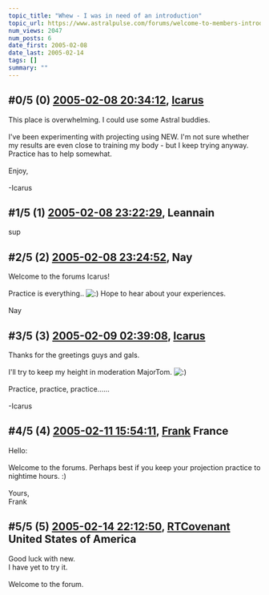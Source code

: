 ```yaml
---
topic_title: "Whew - I was in need of an introduction"
topic_url: https://www.astralpulse.com/forums/welcome-to-members-introductions!/whew-i-was-in-need-of-an-introduction
num_views: 2047
num_posts: 6
date_first: 2005-02-08
date_last: 2005-02-14
tags: []
summary: ""
---
```


## \#0/5 (0) [2005-02-08 20:34:12](https://www.astralpulse.com/forums/index.php?msg=147973), [Icarus](https://www.astralpulse.com/forums/profile/?u=8324)  ##
<section>
This place is overwhelming. I could use some Astral buddies.
<br>
<br>
I've been experimenting with projecting using NEW. I'm not sure whether my results are even close to training my body - but I keep trying anyway. Practice has to help somewhat.
<br>
<br>
Enjoy,
<br>
<br>
-Icarus
</section>

## \#1/5 (1) [2005-02-08 23:22:29](https://www.astralpulse.com/forums/index.php?msg=147992), Leannain  ##
<section>
sup
</section>

## \#2/5 (2) [2005-02-08 23:24:52](https://www.astralpulse.com/forums/index.php?msg=147994), Nay  ##
<section>
Welcome to the forums Icarus!
<br>
<br>
Practice is everything..
<img alt=":)" class="smiley" src="https://www.astralpulse.com/forums/Smileys/fugue/smiley.png" title="Smiley"/>
Hope to hear about your experiences.
<br>
<br>
Nay
</section>

## \#3/5 (3) [2005-02-09 02:39:08](https://www.astralpulse.com/forums/index.php?msg=148015), [Icarus](https://www.astralpulse.com/forums/profile/?u=8324)  ##
<section>
Thanks for the greetings guys and gals.
<br>
<br>
I'll try to keep my height in moderation MajorTom.
<img alt=":)" class="smiley" src="https://www.astralpulse.com/forums/Smileys/fugue/smiley.png" title="Smiley"/>
<br>
<br>
Practice, practice, practice......
<br>
<br>
-Icarus
</section>

## \#4/5 (4) [2005-02-11 15:54:11](https://www.astralpulse.com/forums/index.php?msg=148469), [Frank](https://www.astralpulse.com/forums/profile/?u=359) France ##
<section>
Hello:
<br>
<br>
Welcome to the forums. Perhaps best if you keep your projection practice to nightime hours. :)
<br>
<br>
Yours,
<br>
Frank
</section>

## \#5/5 (5) [2005-02-14 22:12:50](https://www.astralpulse.com/forums/index.php?msg=149510), [RTCovenant](https://www.astralpulse.com/forums/profile/?u=8389) United States of America ##
<section>
Good luck with new.
<br>
I have yet to try it.
<br>
<br>
Welcome to the forum.
</section>